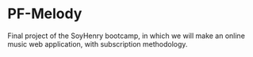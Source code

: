 # PF-Melody
Final project of the SoyHenry bootcamp, in which we will make an online music web application, with subscription methodology.
